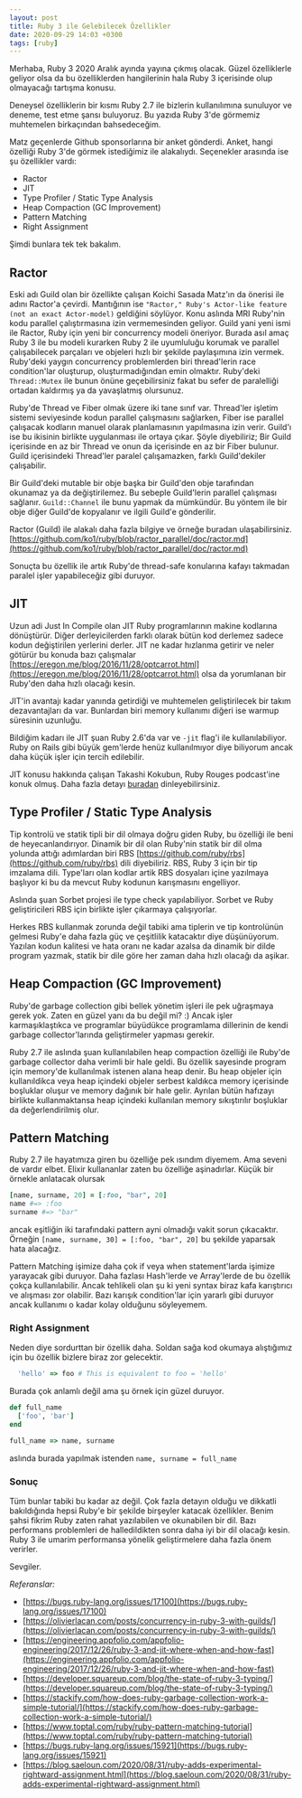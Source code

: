 ```yaml
---
layout: post
title: Ruby 3 ile Gelebilecek Özellikler
date: 2020-09-29 14:03 +0300
tags: [ruby]
---
```


Merhaba, Ruby 3 2020 Aralık ayında yayına çıkmış olacak. Güzel özelliklerle geliyor olsa da bu özelliklerden hangilerinin hala Ruby 3 içerisinde olup olmayacağı tartışma konusu.

Deneysel özelliklerin bir kısmı Ruby 2.7 ile bizlerin kullanılımına sunuluyor ve deneme, test etme şansı buluyoruz. Bu yazıda Ruby 3'de görmemiz muhtemelen birkaçından bahsedeceğim.

Matz geçenlerde Github sponsorlarına bir anket gönderdi. Anket, hangi özelliği Ruby 3'de görmek istediğimiz ile alakalıydı. Seçenekler arasında ise şu özellikler vardı:

- Ractor
- JIT
- Type Profiler / Static Type Analysis
- Heap Compaction (GC Improvement)
- Pattern Matching
- Right Assignment

Şimdi bunlara tek tek bakalım.

## Ractor

Eski adı Guild olan bir özellikte çalışan Koichi Sasada Matz'ın da önerisi ile adını Ractor'a çevirdi. Mantığının ise `"Ractor," Ruby's Actor-like feature (not an exact Actor-model)` geldiğini söylüyor. Konu aslında MRI Ruby'nin kodu parallel çalıştırmasına izin vermemesinden geliyor. Guild yani yeni ismi ile Ractor, Ruby için yeni bir concurrency modeli öneriyor. Burada asıl amaç Ruby 3 ile bu modeli kurarken Ruby 2 ile uyumluluğu korumak ve parallel çalışabilecek parçaları ve objeleri hızlı bir şekilde paylaşımına izin vermek. Ruby'deki yaygın concurrency problemlerden biri thread'lerin race condition'lar oluşturup, oluşturmadığından emin olmaktır. Ruby'deki `Thread::Mutex` ile bunun önüne geçebilirsiniz fakat bu sefer de paralelliği ortadan kaldırmış ya da yavaşlatmış olursunuz.

Ruby'de Thread ve Fiber olmak üzere iki tane sınıf var. Thread'ler işletim sistemi seviyesinde kodun parallel çalışmasını sağlarken, Fiber ise parallel çalışacak kodların manuel olarak planlamasının yapılmasına izin verir. Guild'ı ise bu ikisinin birlikte uygulanması ile ortaya çıkar. Şöyle diyebiliriz; Bir Guild içerisinde en az bir Thread ve onun da içerisinde en az bir Fiber bulunur. Guild içerisindeki Thread'ler paralel çalışamazken, farklı Guild'dekiler çalışabilir.

Bir Guild'deki mutable bir obje başka bir Guild'den obje tarafından okunamaz ya da değiştirilemez. Bu sebeple Guild'lerin parallel çalışması sağlanır. `Guild::Channel` ile bunu yapmak da mümkündür. Bu yöntem ile bir obje diğer Guild'de kopyalanır ve ilgili Guild'e gönderilir.

Ractor (Guild) ile alakalı daha fazla bilgiye ve örneğe buradan ulaşabilirsiniz. [https://github.com/ko1/ruby/blob/ractor_parallel/doc/ractor.md](https://github.com/ko1/ruby/blob/ractor_parallel/doc/ractor.md)

Sonuçta bu özellik ile artık Ruby'de thread-safe konularına kafayı takmadan paralel işler yapabileceğiz gibi duruyor.

## JIT

Uzun adi Just In Compile olan JIT Ruby programlarının makine kodlarına dönüştürür. Diğer derleyicilerden farklı olarak bütün kod derlemez sadece kodun değiştirilen yerlerini derler. JIT ne kadar hızlanma getirir ve neler götürür bu konuda bazı çalışmalar [https://eregon.me/blog/2016/11/28/optcarrot.html](https://eregon.me/blog/2016/11/28/optcarrot.html) olsa da yorumlanan bir Ruby'den daha hızlı olacağı kesin.

JIT'in avantajı kadar yanında getirdiği ve muhtemelen geliştirilecek bir takım dezavantajları da var. Bunlardan biri memory kullanımı diğeri ise warmup süresinin uzunluğu.

Bildiğim kadarı ile JIT şuan Ruby 2.6'da var ve `-jit` flag'i ile kullanılabiliyor. Ruby on Rails gibi büyük gem'lerde henüz kullanılmıyor diye biliyorum ancak daha küçük işler için tercih edilebilir.

JIT konusu hakkında çalışan Takashi Kokubun, Ruby Rouges podcast'ine konuk olmuş. Daha fazla detayı [buradan](https://devchat.tv/ruby-rogues/rr-470-performance-improvement-of-ruby-3-0-jit-with-takashi-kokubun/) dinleyebilirsiniz.

## Type Profiler / Static Type Analysis

Tip kontrolü ve statik tipli bir dil olmaya doğru giden Ruby, bu özelliği ile beni de heyecanlandırıyor. Dinamik bir dil olan Ruby'nin statik bir dil olma yolunda attığı adımlardan biri RBS [https://github.com/ruby/rbs](https://github.com/ruby/rbs) dili diyebiliriz. RBS, Ruby 3 için bir tip imzalama dili. Type'ları olan kodlar artik RBS dosyaları içine yazılmaya başlıyor ki bu da mevcut Ruby kodunun karışmasını engelliyor.

Aslında şuan Sorbet projesi ile type check yapılabiliyor. Sorbet ve Ruby geliştiricileri RBS için birlikte işler çıkarmaya çalışıyorlar.

Herkes RBS kullanmak zorunda değil tabiki ama tiplerin ve tip kontrolünün gelmesi Ruby'e daha fazla güç ve çeşitlilik katacaktır diye düşünüyorum. Yazılan kodun kalitesi ve hata oranı ne kadar azalsa da dinamik bir dilde program yazmak, statik bir dile göre her zaman daha hızlı olacağı da aşikar.

## Heap Compaction (GC Improvement)

Ruby'de garbage collection gibi bellek yönetim işleri ile pek uğraşmaya gerek yok. Zaten en güzel yanı da bu değil mi? :) Ancak işler karmaşıklaştıkca ve programlar büyüdükce programlama dillerinin de kendi garbage collector'larında geliştirmeler yapması gerekir.

Ruby 2.7 ile aslında şuan kullanılabilen heap compaction özelliği ile Ruby'de garbage collector daha verimli bir hale geldi. Bu özellik sayesinde program için memory'de kullanılmak istenen alana heap denir. Bu heap objeler için kullanıldikca veya heap içindeki objeler serbest kaldıkca memory içerisinde boşluklar oluşur ve memory dağınık bir hale gelir. Ayrılan bütün hafızayı birlikte kullanmaktansa heap içindeki kullanılan memory sıkıştırılır boşluklar da değerlendirilmiş olur.


## Pattern Matching

Ruby 2.7 ile hayatımıza giren bu özelliğe pek ısındım diyemem. Ama seveni de vardır elbet. Elixir kullananlar zaten bu özelliğe aşinadırlar. Küçük bir örnekle anlatacak olursak

```ruby
[name, surname, 20] = [:foo, "bar", 20]
name #=> :foo
surname #=> "bar"
```

ancak eşitliğin iki tarafındaki pattern ayni olmadığı vakit sorun çıkacaktır. Örneğin `[name, surname, 30] = [:foo, "bar", 20]` bu şekilde yaparsak hata alacağız.

Pattern Matching işimize daha çok if veya when statement'larda işimize yarayacak gibi duruyor. Daha fazlası Hash'lerde ve Array'lerde de bu özellik çokça kullanılabilir. Ancak tehlikeli olan şu ki yeni syntax biraz kafa karıştırıcı ve alışması zor olabilir. Bazı karışık condition'lar için yararlı gibi duruyor ancak kullanımı o kadar kolay olduğunu söyleyemem.

### Right Assignment

Neden diye sordurttan bir özellik daha. Soldan sağa kod okumaya alıştığımız için bu özellik bizlere biraz zor gelecektir.

```ruby
  'hello' => foo # This is equivalent to foo = 'hello'
```

Burada çok anlamlı değil ama şu örnek için güzel duruyor.

```ruby
def full_name
  ['foo', 'bar']
end

full_name => name, surname
```

aslında burada yapılmak istenden `name, surname = full_name`

### Sonuç

Tüm bunlar tabiki bu kadar az değil. Çok fazla detayın olduğu ve dikkatli bakıldığında hepsi Ruby'e bir şekilde birşeyler katacak özellikler. Benim şahsi fikrim Ruby zaten rahat yazılabilen ve okunabilen bir dil. Bazı performans problemleri de halledildikten sonra daha iyi bir dil olacağı kesin. Ruby 3 ile umarim performansa yönelik geliştirmelere daha fazla önem verirler.

Sevgiler.

*Referanslar:*

- [https://bugs.ruby-lang.org/issues/17100](https://bugs.ruby-lang.org/issues/17100)
- [https://olivierlacan.com/posts/concurrency-in-ruby-3-with-guilds/](https://olivierlacan.com/posts/concurrency-in-ruby-3-with-guilds/)
- [https://engineering.appfolio.com/appfolio-engineering/2017/12/26/ruby-3-and-jit-where-when-and-how-fast](https://engineering.appfolio.com/appfolio-engineering/2017/12/26/ruby-3-and-jit-where-when-and-how-fast)
- [https://developer.squareup.com/blog/the-state-of-ruby-3-typing/](https://developer.squareup.com/blog/the-state-of-ruby-3-typing/)
- [https://stackify.com/how-does-ruby-garbage-collection-work-a-simple-tutorial/](https://stackify.com/how-does-ruby-garbage-collection-work-a-simple-tutorial/)
- [https://www.toptal.com/ruby/ruby-pattern-matching-tutorial](https://www.toptal.com/ruby/ruby-pattern-matching-tutorial)
- [https://bugs.ruby-lang.org/issues/15921](https://bugs.ruby-lang.org/issues/15921)
- [https://blog.saeloun.com/2020/08/31/ruby-adds-experimental-rightward-assignment.html](https://blog.saeloun.com/2020/08/31/ruby-adds-experimental-rightward-assignment.html)